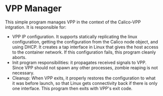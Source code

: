 # VPP Manager

This simple program manages VPP in the context of the Calico-VPP intgration.
It is responsible for:
- VPP IP configuration. It supports statically replicating the linux configuration, getting the configuration from the Calico node object, and using DHCP. It creates a tap interface in Linux that gives the host access to the container network. If this configuration fails, this program cleanly aborts.
- Init program responsibilities: it propagates received signals to VPP. Since VPP should not spawn any other processes, zombie reaping is not necessary.
- Cleanup: When VPP exits, it properly restores the configuration to what it was before launch, so that Linux gets connectivity back if there is only one interface. This program then exits with VPP's exit code.
